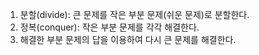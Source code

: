 1. 분할(divide): 큰 문제를 작은 부분 문제(쉬운 문제)로 분할한다.
2. 정복(conquer): 작은 부분 문제를 각각 해결한다.
3. 해결한 부분 문제의 답을 이용하여 다시 큰 문제를 해결한다.